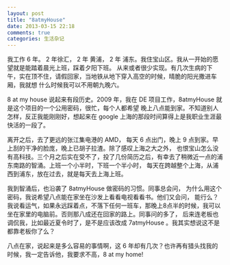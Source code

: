```yaml
---
layout: post
title: "8atmyHouse"
date: 2013-03-15 22:18
comments: true
categories: 生活杂记
---
```


我工作 6 年。 2 年徐汇， 2 年 黄浦， 2 年 浦东。我住宝山区。我从一开始的愿望就是能踏着晨光上班，踩着夕阳下班。
从来或者很少实现。有几次生病的下午，实在顶不住，请假回家，当地铁从地下穿入高空的时候，晴脆的阳光撒进车厢，我就想
什么时候我可以不用朝九晚六。

8 at my house 说起来有段历史。2009 年，我在 DE 项目工作，8atmyHouse 就是这个项目的一个公用密码，很忙，每个人都希望
晚上八点能到家。不知道别人怎样，反正我能刚刚好，想起来在 google 上海的那段时间算得上是我职业生涯最快活的一段了。

离开之后，去了更远的张江集电港的 AMD， 每天 6 点出门，晚上 9 点到家。早上刮的干净的脸庞，晚上已胡子拉渣。除了感叹上海之大之外，
也恨宝山怎么没有高科技。三个月之后实在受不了，投了几份简历之后，有幸去了稍微近一点的浦东南路的智涌。上班一个小半时，下班一个半小时，
每天在跨越整个上海，从浦西到浦东，放在过去，就是每天去上海上班。

我到智涌后，也沿袭了 8atmyHouse 做密码的习惯。同事总会问， 为什么用这个密码，我说希望八点能在家坐在沙发上看看电视看看书。他们又会问，
能行么？我说看运气，如果永远踩着点，不落下任何一班车，那晚上8点半的时候，我可以坐在家里的电脑前。否则那八成还在回家的路上。同事问的多了，
后来连老板也调侃我，比如最近夏令时了，是不是应该改成 7atmyHouse 。我其实想说这不是都靠老板你了么？

八点在家，说起来是多么容易的事情啊，这 6 年却有几次？也许再有猎头找我的时候，我一定告诉他，我要求不高，8 at my home!


